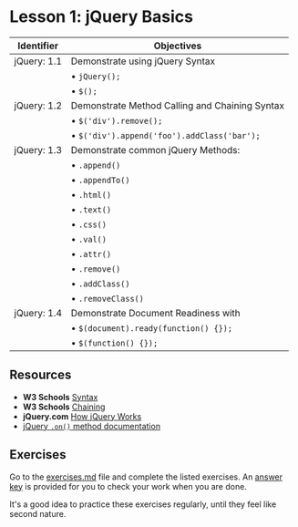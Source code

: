 # Lesson 1: jQuery Basics

Identifier   | Objectives
-------------|------------
jQuery: 1.1  | Demonstrate using jQuery Syntax
             | &bull; `jQuery();`
             | &bull; `$();`
jQuery: 1.2  | Demonstrate Method Calling and Chaining Syntax 
             | &bull; `$('div').remove();`
             | &bull; `$('div').append('foo').addClass('bar');`
jQuery: 1.3  | Demonstrate common jQuery Methods:
             | &bull; `.append()`
             | &bull; `.appendTo()`
             | &bull; `.html()`
             | &bull; `.text()`
             | &bull; `.css()`
             | &bull; `.val()`
             | &bull; `.attr()`
             | &bull; `.remove()`
             | &bull; `.addClass()`
             | &bull; `.removeClass()`
jQuery: 1.4  | Demonstrate Document Readiness with
             | &bull; `$(document).ready(function() {});`
             | &bull; `$(function() {});`

## Resources

- __W3 Schools__ [Syntax](http://www.w3schools.com/jquery/jquery_syntax.asp)
- __W3 Schools__ [Chaining](http://www.w3schools.com/jquery/jquery_chaining.asp)
- __jQuery.com__ [How jQuery Works](http://learn.jquery.com/about-jquery/how-jquery-works/)
- [jQuery `.on()` method documentation](https://api.jquery.com/on/)

## Exercises

Go to the [exercises.md](exercises.md) file and complete the listed exercises. An [answer key](answers.js) is provided for you to check your work when you are done. 

It's a good idea to practice these exercises regularly, until they feel like second nature.

